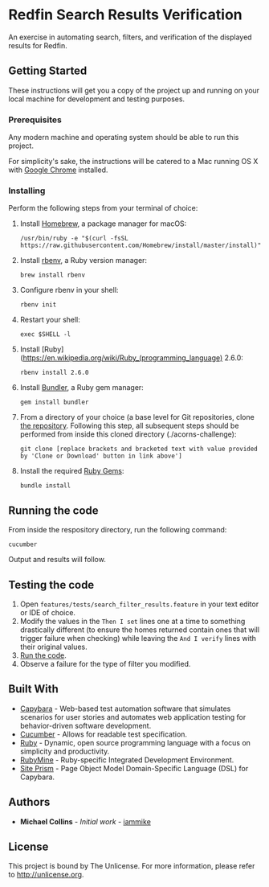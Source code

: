 # Redfin Search Results Verification

An exercise in automating search, filters, and verification of the displayed results for Redfin.

## Getting Started

These instructions will get you a copy of the project up and running on your local machine for development and testing purposes.

### Prerequisites

Any modern machine and operating system should be able to run this project.

For simplicity's sake, the instructions will be catered to a Mac running OS X with [Google Chrome](https://www.google.com/chrome/) installed. 

### Installing

Perform the following steps from your terminal of choice:

1. Install [Homebrew](https://brew.sh), a package manager for macOS:

    ```
    /usr/bin/ruby -e "$(curl -fsSL https://raw.githubusercontent.com/Homebrew/install/master/install)"
    ```

1. Install [rbenv](https://github.com/rbenv/rbenv), a Ruby version manager:

    ```
    brew install rbenv
    ```
    
1. Configure rbenv in your shell:

    ````
    rbenv init
    ````
    
1. Restart your shell:

    ````
    exec $SHELL -l
    ````
    
1. Install [Ruby](https://en.wikipedia.org/wiki/Ruby_(programming_language) 2.6.0:

    ````
    rbenv install 2.6.0
    ````
    
1. Install [Bundler](https://bundler.io), a Ruby gem manager:

    ````
    gem install bundler
    ````
    
1. From a directory of your choice (a base level for Git repositories, clone [the repository](https://github.com/iammike/). Following this step, all subsequent steps should be performed from inside this cloned directory (./acorns-challenge):

    ````
    git clone [replace brackets and bracketed text with value provided by 'Clone or Download' button in link above']
    ````

1. Install the required [Ruby Gems](https://en.wikipedia.org/wiki/RubyGems):
    
    ````
    bundle install
    ````

## Running the code

From inside the respository directory, run the following command:

````
cucumber
````
    
Output and results will follow.

## Testing the code

1. Open `features/tests/search_filter_results.feature` in your text editor or IDE of choice.
1. Modify the values in the `Then I set` lines one at a time to something drastically different (to ensure the homes returned contain ones that will trigger failure when checking) while leaving the `And I verify` lines with their original values.
1. [Run the code](#running-the-code).
1. Observe a failure for the type of filter you modified.

## Built With

* [Capybara](https://github.com/teamcapybara/capybara) - Web-based test automation software that simulates scenarios for user stories and automates web application testing for behavior-driven software development.
* [Cucumber](https://cucumber.io) - Allows for readable test specification.
* [Ruby](https://www.ruby-lang.org/en/) - Dynamic, open source programming language with a focus on simplicity and productivity.
* [RubyMine](https://www.jetbrains.com/ruby/) - Ruby-specific Integrated Development Environment.
* [Site Prism](https://github.com/natritmeyer/site_prism) - Page Object Model Domain-Specific Language (DSL) for Capybara. 

## Authors

* **Michael Collins** - *Initial work* - [iammike](https://github.com/iammike)


## License

This project is bound by The Unlicense. For more information, please refer to <http://unlicense.org>.

